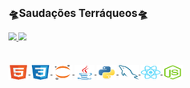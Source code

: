 ## 🛸Saudações Terráqueos🛸  
<div>
  <a href = "mailto:mateusteodorovieirabaptista@gmail.com"><img src="https://img.shields.io/badge/Gmail-D14836?style=for-the-badge&logo=gmail&logoColor=white" target="_blank"/>
  <a href="https://www.linkedin.com/in/mateus-teodoro-vieira-baptista-78b865188/" target="_blank"><img src="https://img.shields.io/badge/-LinkedIn-%230077B5?style=for-the-badge&logo=linkedin&logoColor=white" target="_blank"/>

 

  ##
    
   <!--- 
  <div>
    <a href="https://github.com/mteodorov">
    <img height="160em" src="https://github-readme-stats.vercel.app/api?username=mteodorov&show_icons=true&theme=tokyonight&include_all_commits=true&count_private=true"/>
    <img height="160em" src="https://github-readme-stats.vercel.app/api/top-langs/?username=mteodorov&layout=compact&langs_count=7&theme=tokyonight"/>
    <br>  
    <br>  
    <img align="right" alt="yoda" width="255em" src="https://media.giphy.com/media/3ohuAxV0DfcLTxVh6w/giphy.gif?cid=ecf05e477q6hgaiin57l0ywl5vgsctcm79yg81nh5lffwjye&rid=giphy.gif&ct=g">
  </div>
  
      --->
  <br>
  <img align="center" alt="HTML" height="30" width="40" src="https://raw.githubusercontent.com/devicons/devicon/master/icons/html5/html5-original.svg">
  <img align="center" alt="CSS" height="30" width="40" src="https://raw.githubusercontent.com/devicons/devicon/master/icons/css3/css3-original.svg">
  <img align="center" alt="Jupyter" height="30" width="40" src="https://raw.githubusercontent.com/devicons/devicon/master/icons/jupyter/jupyter-original.svg">
  <img align="center" alt="Java" height="30" width="40" src="https://raw.githubusercontent.com/devicons/devicon/master/icons/java/java-original.svg">
  <img align="center" alt="Python" height="30" width="40" src="https://raw.githubusercontent.com/devicons/devicon/master/icons/python/python-original.svg">    
  <img align="center" alt="Mysql" height="30" width="40" src="https://raw.githubusercontent.com/devicons/devicon/master/icons/mysql/mysql-original.svg">    
  <img align="center" alt="React" height="30" width="40" src="https://raw.githubusercontent.com/devicons/devicon/master/icons/react/react-original.svg">    
  <img align="center" alt="Nodejs" height="30" width="40" src="https://raw.githubusercontent.com/devicons/devicon/master/icons/nodejs/nodejs-original.svg">    
    
  <!--- 
  ##
  
  ![Snake animation](https://github.com/mteodorov/mteodorov/blob/output/github-contribution-grid-snake.svg)
  --->
 
</div>
